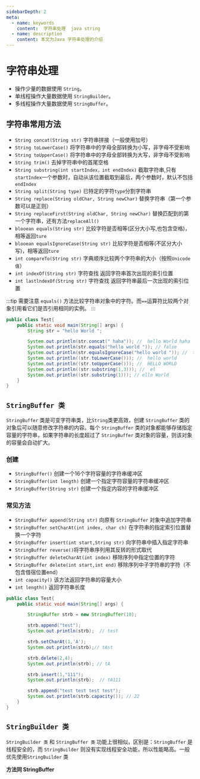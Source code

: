 ```yaml
---
sidebarDepth: 2
meta:
  - name: keywords
    content:  字符串处理  java string
  - name: description
    content: 本文为Java 字符串处理的介绍
---
```


# 字符串处理 

- 操作少量的数据使用 `String`。
- 单线程操作大量数据使用 `StringBuilder`。
- 多线程操作大量数据使用 `StringBuffer`。

## 字符串常用方法

- `String concat(String str)` 字符串拼接（一般使用加号）
- `String toLowerCase()`  将字符串中的字母全部转换为小写，非字母不受影响
- `String toUpperCase()` 将字符串中的字母全部转换为大写，非字母不受影响
- `String trim()` 去掉字符串中的首尾空格
- `String substring(int startIndex，int endIndex)` 截取字符串,只有`startIndex`一个参数时，自动从该位置截取到最后，两个参数时，默认不包括`endIndex`
- `String split(String type)` 已特定的字符`type`分割字符串
- `String replace(String oldChar, String newChar)` 替换字符串（第一个参数可以是正则）
- `String replaceFirst(String oldChar, String newChar)` 替换匹配到的第一个字符串，还有方法`replaceAll()`
- `blooean equals(String str)` 比较字符是否相等(区分大小写,也包含空格)，相等返回`ture`
- `blooean equalsIgnoreCase(String str)` 比较字符是否相等(不区分大小写)，相等返回`ture`
- `int compareTo(String str)` 字典顺序比较两个字符串的大小（按照`Unicode 值`）
- `int indexOf(String str)` 字符查找 返回字符串首次出现的索引位置
- `int lastlndexOf(String str)` 字符查找 返回字符串最后一次出现的索引位置

:::tip  需要注意
`equals()` 方法比较字符串对象中的字符。而`==`运算符比较两个对象引用看它们是否引用相同的实例。
:::

```java
public class Test{
    public static void main(String[] args) {
        String str = "hello World ";

        System.out.println(str.concat(" haha")); //  hello World haha
        System.out.println(str.equals("hello world ")); // false
        System.out.println(str.equalsIgnoreCase("hello world ")); //  true
        System.out.println((str.toLowerCase())); //  hello world
        System.out.println((str.toUpperCase())); //  HELLO WORLD
        System.out.println((str.substring(1,3))); //  el
        System.out.println((str.substring(1))); // ello World
    }
}
```

## `StringBuffer 类`

`StringBuffer` 类是可变字符串类，比`String`类更高效，创建 `StringBuffer` 类的对象后可以随意修改字符串的内容。每个 `StringBuffer` 类的对象都能够存储指定容量的字符串，如果字符串的长度超过了 `StringBuffer` 类对象的容量，则该对象的容量会自动扩大。

### 创建

- `StringBuffer()` 创建一个16个字符容量的字符串缓冲区
- `StringBuffer(int length)` 创建一个指定字符容量的字符串缓冲区 
- `StringBuffer(String str)` 创建一个指定内容的字符串缓冲区


### 常见方法

- `StringBuffer append(String str)` 向原有 `StringBuffer` 对象中追加字符串
- `StringBuffer setCharAt(int index, char ch)` 在字符串的指定索引位置替换一个字符
- `StringBuffer insert(int start,String str)` 向字符串中插入指定字符串
- `StringBuffer reverse()`将字符串序列用其反转的形式取代
- `StringBuffer deleteCharAt(int index)` 移除序列中指定位置的字符
- `StringBuffer delete(int start,int end)` 移除序列中子字符串的字符（不包含借宿位置end）
- `int capacity()` 该方法返回字符串的容量大小
- `int length()` 返回字符串长度

```java
public class Test{
    public static void main(String[] args) {

        StringBuffer strb = new StringBuffer(10);

        strb.append("test");
        System.out.println(strb);  // test

        strb.setCharAt(1,'A');
        System.out.println(strb);// tAst

        strb.delete(2,4);
        System.out.println(strb); // tA

        strb.insert(1,"111");
        System.out.println(strb);  // tA111

        strb.append("test test test test");
        System.out.println(strb.capacity()); // 22
    }
}
```


## `StringBuilder 类`

`StringBuilder 类` 和 `StringBuffer 类` 功能上很相似，区别是：`StringBuffer` 是线程安全的，而 `StringBuilder` 则没有实现线程安全功能，所以性能略高。一般优先使用`StringBuilder` 类

**方法同 StringBuffer**




